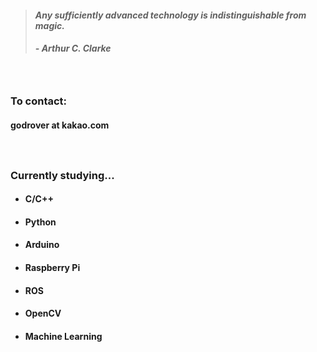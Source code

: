 > #### *Any sufficiently advanced technology is indistinguishable from magic.*
> ##### - Arthur C. Clarke 

　

### To contact:
#### godrover at kakao.com

　

### Currently studying...

- #### C/C++

- #### Python

- #### Arduino

- #### Raspberry Pi

- #### ROS

- #### OpenCV

- #### Machine Learning
